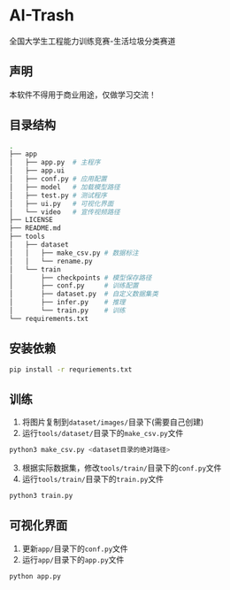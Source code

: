 <!--
 * @Copyright: © 2021, BeingGod. All rights reserved.
 * @Author: BeingGod
 * @Date: 2021-02-28 21:25:10
 * @LastEditors: BeingGod
 * @LastEditTime: 2021-07-05 13:28:54
 * @Description: 说明文档
-->

# AI-Trash
全国大学生工程能力训练竞赛-生活垃圾分类赛道


## 声明

本软件不得用于商业用途，仅做学习交流！



## 目录结构

```bash
.
├── app
│   ├── app.py  # 主程序
│   ├── app.ui  
│   ├── conf.py # 应用配置
│   ├── model   # 加载模型路径
│   ├── test.py # 测试程序
│   ├── ui.py   # 可视化界面
│   └── video   # 宣传视频路径
├── LICENSE
├── README.md
├── tools
│   ├── dataset
│   │   ├── make_csv.py # 数据标注
│   │   └── rename.py
│   └── train
│       ├── checkpoints # 模型保存路径
│       ├── conf.py     # 训练配置
│       ├── dataset.py  # 自定义数据集类
│       ├── infer.py    # 推理
│       └── train.py    # 训练
└── requirements.txt
```



## 安装依赖

```bash
pip install -r requriements.txt
```



## 训练

1. 将图片复制到`dataset/images/`目录下(需要自己创建)
2. 运行`tools/dataset/`目录下的`make_csv.py`文件

```bash
python3 make_csv.py <dataset目录的绝对路径>
```

3. 根据实际数据集，修改`tools/train/`目录下的`conf.py`文件
4. 运行`tools/train/`目录下的`train.py`文件

```bash
python3 train.py
```



## 可视化界面

1. 更新`app/`目录下的`conf.py`文件
2. 运行`app/`目录下的`app.py`文件

```bash
python app.py
```
